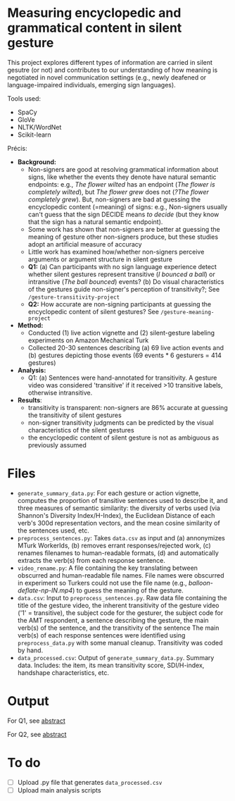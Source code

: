 # Measuring encyclopedic and grammatical content in silent gesture

This project explores different types of information are carried in silent gesutre (or not) and contributes to our understanding of how meaning is negotiated in novel communication settings (e.g., newly deafened or language-impaired individuals, emerging sign languages).

Tools used:
- SpaCy
- GloVe
- NLTK/WordNet
- Scikit-learn

Précis:
  - **Background:**
    - Non-signers are good at resolving grammatical information about signs, like whether the events they denote have natural semantic endpoints: e.g., *The flower wilted* has an endpoint (*The flower is completely wilted*), but *The flower grew* does not (*?The flower completely grew*). But, non-signers are bad at guessing the encyclopedic content (=meaning) of signs: e.g., Non-signers usually can't guess that the sign DECIDE means *to decide* (but they know that the sign has a natural semantic endpoint). 
    - Some work has shown that non-signers are better at guessing the meaning of gesture other non-signers produce, but these studies adopt an artificial measure of accuracy
    - Little work has examined how/whether non-signers perceive arguments or argument structure in silent gesture
    - **Q1:** (a) Can participants with no sign language experience detect whether silent gestures represent transitive (*I bounced a ball*) or intransitive (*The ball bounced*) events? (b) Do visual characteristics of the gestures guide non-signer's perception of transitivity?; See `/gesture-transitivity-project`
    - **Q2:** How accurate are non-signing participants at guessing the encyclopedic content of silent gestures? See `/gesture-meaning-project`
  - **Method:** 
    - Conducted (1) live action vignette and (2) silent-gesture labeling experiments on Amazon Mechanical Turk
    - Collected 20-30 sentences describing (a) 69 live action events and (b) gestures depicting those events (69 events * 6 gesturers = 414 gestures)
  - **Analysis:** 
    -  Q1: (a) Sentences were hand-annotated for transitivity. A gesture video was considered 'transitive' if it received >10 transitive labels, otherwise intransitive. 
  - **Results**:
    - transitivity is transparent: non-signers are 86% accurate at guessing the transitivity of silent gestures
    - non-signer transitivity judgments can be predicted by the visual characteristics of the silent gestures
    - the encyclopedic content of silent gesture is not as ambiguous as previously assumed

# Files
 - `generate_summary_data.py`: For each gesture or action vignette, computes the proportion of transitive sentences used to describe it, and three measures of semantic similarity: the diversity of verbs used (via Shannon's Diversity Index/H-Index), the Euclidean Distance of each verb's 300d representation vectors, and the mean cosine similarity of the sentences used, etc. 
 - `preprocess_sentences.py`: Takes `data.csv` as input and (a) annonymizes MTurk WorkerIds, (b) removes errant responses/rejected work, (c) renames filenames to human-readable formats, (d) and automatically extracts the verb(s) from each response sentence.
 - `video_rename.py`: A file containing the key translating between obscurred and human-readable file names. File names were obscurred in experiment so Turkers could not use the file name (e.g., *balloon-deflate-np-IN.mp4*) to guess the meaning of the gesture.
 - `data.csv`: Input to `preprocess_sentences.py`. Raw data file containing the title of the gesture video, the inherent transitivity of the gesture video ('1' = transitive), the subject code for the gesturer, the subject code for the AMT respondent, a sentence describing the gesture, the main verb(s) of the sentence, and the transitivity of the sentence The main verb(s) of each response sentences were identified using `preprocess_data.py` with some manual cleanup. Transitivity was coded by hand. 
 - `data_processed.csv`: Output of `generate_summary_data.py`. Summary data. Includes: the item, its mean transitivity score, SDI/H-index, handshape characteristics, etc.

# Output
For Q1, see [abstract](https://c-huck.github.io/pdfs/CUNY2021.pdf)

For Q2, see [abstract](https://c-huck.github.io/pdfs/Mesuring_encyclopedic_content_in_silent_gesture.pdf)

# To do
- [ ] Upload .py file that generates `data_processed.csv`
- [ ] Upload main analysis scripts
